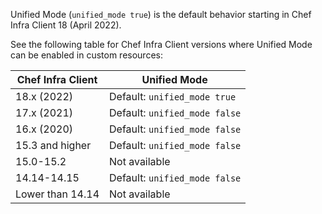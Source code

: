 Unified Mode (`unified_mode true`) is the default behavior starting in Chef Infra Client 18 (April 2022).

See the following table for Chef Infra Client versions where Unified Mode can be enabled in custom resources:

| Chef Infra Client | Unified Mode                  |
|-------------------|-------------------------------|
| 18.x (2022)       | Default: `unified_mode true`  |
| 17.x (2021)       | Default: `unified_mode false` |
| 16.x (2020)       | Default: `unified_mode false` |
| 15.3 and higher   | Default: `unified_mode false` |
| 15.0-15.2         | Not available                 |
| 14.14-14.15       | Default: `unified_mode false` |
| Lower than 14.14  | Not available                 |
